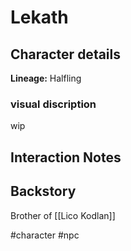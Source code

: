 # Lekath

## Character details
**Lineage:** Halfling


### visual discription
wip

## Interaction Notes

## Backstory
Brother of [[Lico Kodlan]]

#character #npc